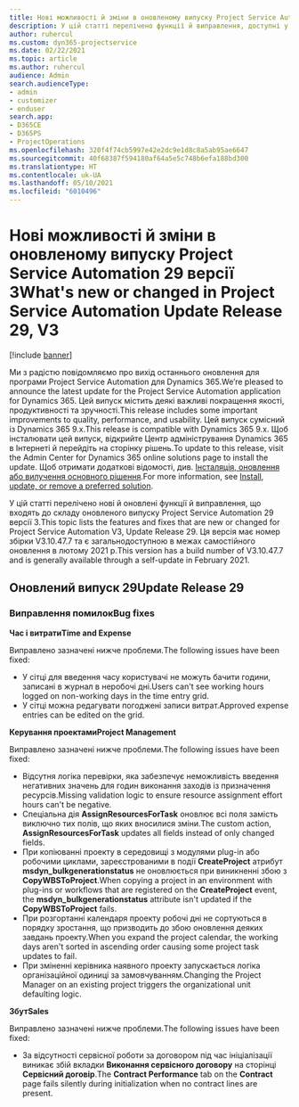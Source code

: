 ```yaml
---
title: Нові можливості й зміни в оновленому випуску Project Service Automation 29 версії 3
description: У цій статті перелічено функції й виправлення, доступні у випуску Project Service Automation 29, версії 3.
author: ruhercul
ms.custom: dyn365-projectservice
ms.date: 02/22/2021
ms.topic: article
ms.author: ruhercul
audience: Admin
search.audienceType:
- admin
- customizer
- enduser
search.app:
- D365CE
- D365PS
- ProjectOperations
ms.openlocfilehash: 320f4f74cb5997e42e2dc9e1d8c8a5ab95ae6647
ms.sourcegitcommit: 40f68387f594180af64a5e5c748b6efa188bd300
ms.translationtype: HT
ms.contentlocale: uk-UA
ms.lasthandoff: 05/10/2021
ms.locfileid: "6010496"
---
```

# <a name="whats-new-or-changed-in-project-service-automation-update-release-29-v3"></a><span data-ttu-id="2e2ec-103">Нові можливості й зміни в оновленому випуску Project Service Automation 29 версії 3</span><span class="sxs-lookup"><span data-stu-id="2e2ec-103">What's new or changed in Project Service Automation Update Release 29, V3</span></span>

[!include [banner](../includes/psa-now-project-operations.md)]

<span data-ttu-id="2e2ec-104">Ми з радістю повідомляємо про вихід останнього оновлення для програми Project Service Automation для Dynamics 365.</span><span class="sxs-lookup"><span data-stu-id="2e2ec-104">We’re pleased to announce the latest update for the Project Service Automation application for Dynamics 365.</span></span> <span data-ttu-id="2e2ec-105">Цей випуск містить деякі важливі покращення якості, продуктивності та зручності.</span><span class="sxs-lookup"><span data-stu-id="2e2ec-105">This release includes some important improvements to quality, performance, and usability.</span></span> <span data-ttu-id="2e2ec-106">Цей випуск сумісний із Dynamics 365 9.x.</span><span class="sxs-lookup"><span data-stu-id="2e2ec-106">This release is compatible with Dynamics 365 9.x.</span></span> <span data-ttu-id="2e2ec-107">Щоб інсталювати цей випуск, відкрийте Центр адміністрування Dynamics 365 в Інтернеті й перейдіть на сторінку рішень.</span><span class="sxs-lookup"><span data-stu-id="2e2ec-107">To update to this release, visit the Admin Center for Dynamics 365 online solutions page to install the update.</span></span> <span data-ttu-id="2e2ec-108">Щоб отримати додаткові відомості, див. [Інсталяція, оновлення або вилучення основного рішення](/power-platform/admin/install-remove-preferred-solution).</span><span class="sxs-lookup"><span data-stu-id="2e2ec-108">For more information, see [Install, update, or remove a preferred solution](/power-platform/admin/install-remove-preferred-solution).</span></span>

<span data-ttu-id="2e2ec-109">У цій статті перелічено нові й оновлені функції й виправлення, що входять до складу оновленого випуску Project Service Automation 29 версії 3.</span><span class="sxs-lookup"><span data-stu-id="2e2ec-109">This topic lists the features and fixes that are new or changed for Project Service Automation V3, Update Release 29.</span></span> <span data-ttu-id="2e2ec-110">Ця версія має номер збірки V3.10.47.7 та є загальнодоступною в межах самостійного оновлення в лютому 2021 р.</span><span class="sxs-lookup"><span data-stu-id="2e2ec-110">This version has a build number of V3.10.47.7 and is generally available through a self-update in February 2021.</span></span>

## <a name="update-release-29"></a><span data-ttu-id="2e2ec-111">Оновлений випуск 29</span><span class="sxs-lookup"><span data-stu-id="2e2ec-111">Update Release 29</span></span>

### <a name="bug-fixes"></a><span data-ttu-id="2e2ec-112">Виправлення помилок</span><span class="sxs-lookup"><span data-stu-id="2e2ec-112">Bug fixes</span></span>

<span data-ttu-id="2e2ec-113">**Час і витрати**</span><span class="sxs-lookup"><span data-stu-id="2e2ec-113">**Time and Expense**</span></span>

<span data-ttu-id="2e2ec-114">Виправлено зазначені нижче проблеми.</span><span class="sxs-lookup"><span data-stu-id="2e2ec-114">The following issues have been fixed:</span></span>

- <span data-ttu-id="2e2ec-115">У сітці для введення часу користувачі не можуть бачити години, записані в журнал в неробочі дні.</span><span class="sxs-lookup"><span data-stu-id="2e2ec-115">Users can't see working hours logged on non-working days in the time entry grid.</span></span>
- <span data-ttu-id="2e2ec-116">У сітці можна редагувати погоджені записи витрат.</span><span class="sxs-lookup"><span data-stu-id="2e2ec-116">Approved expense entries can be edited on the grid.</span></span>

<span data-ttu-id="2e2ec-117">**Керування проектами**</span><span class="sxs-lookup"><span data-stu-id="2e2ec-117">**Project Management**</span></span>

<span data-ttu-id="2e2ec-118">Виправлено зазначені нижче проблеми.</span><span class="sxs-lookup"><span data-stu-id="2e2ec-118">The following issues have been fixed:</span></span>

- <span data-ttu-id="2e2ec-119">Відсутня логіка перевірки, яка забезпечує неможливість введення негативних значень для годин виконання заходів із призначення ресурсів.</span><span class="sxs-lookup"><span data-stu-id="2e2ec-119">Missing validation logic to ensure resource assignment effort hours can't be negative.</span></span>
- <span data-ttu-id="2e2ec-120">Спеціальна дія **AssignResourcesForTask** оновлює всі поля замість виключно тих полів, що яких вносилися зміни.</span><span class="sxs-lookup"><span data-stu-id="2e2ec-120">The custom action, **AssignResourcesForTask** updates all fields instead of only changed fields.</span></span>
- <span data-ttu-id="2e2ec-121">При копіюванні проекту в середовищі з модулями plug-in або робочими циклами, зареєстрованими в події **CreateProject** атрибут **msdyn_bulkgenerationstatus** не оновлюється при виникненні збою з **CopyWBSToProject**.</span><span class="sxs-lookup"><span data-stu-id="2e2ec-121">When copying a project in an environment with plug-ins or workflows that are registered on the **CreateProject** event, the **msdyn_bulkgenerationstatus** attribute isn't updated if the **CopyWBSToProject** fails.</span></span>
- <span data-ttu-id="2e2ec-122">При розгортанні календаря проекту робочі дні не сортуються в порядку зростання, що призводить до збою оновлення деяких завдань проекту.</span><span class="sxs-lookup"><span data-stu-id="2e2ec-122">When you expand the project calendar, the working days aren't sorted in ascending order causing some project task updates to fail.</span></span>
- <span data-ttu-id="2e2ec-123">При зміненні керівника наявного проекту запускається логіка організаційної одиниці за замовчуванням.</span><span class="sxs-lookup"><span data-stu-id="2e2ec-123">Changing the Project Manager on an existing project triggers the organizational unit defaulting logic.</span></span>

<span data-ttu-id="2e2ec-124">**Збут**</span><span class="sxs-lookup"><span data-stu-id="2e2ec-124">**Sales**</span></span>

<span data-ttu-id="2e2ec-125">Виправлено зазначені нижче проблеми.</span><span class="sxs-lookup"><span data-stu-id="2e2ec-125">The following issues have been fixed:</span></span>

- <span data-ttu-id="2e2ec-126">За відсутності сервісної роботи за договором під час ініціалізації виникає збій вкладки **Виконання сервісного договору** на сторінці **Сервісний договір**.</span><span class="sxs-lookup"><span data-stu-id="2e2ec-126">The **Contract Performance** tab on the **Contract** page fails silently during initialization when no contract lines are present.</span></span>